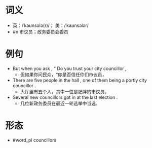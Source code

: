 # 词义
- 英：/ˈkaʊnsələ(r)/； 美：/ˈkaʊnsələr/
- #n 市议员；政务委员会委员
# 例句
- But when you ask , " Do you trust your city councillor ,
	- 但如果你问民众，“你是否信任你们市议员，
- There are five people in the hall , one of them being a portly city councillor .
	- 大厅里有五个人，其中一位是肥胖的市议员。
- Several new councillors got in at the last election .
	- 几位新政务委员在最近一轮选举中当选。
# 形态
- #word_pl councillors
